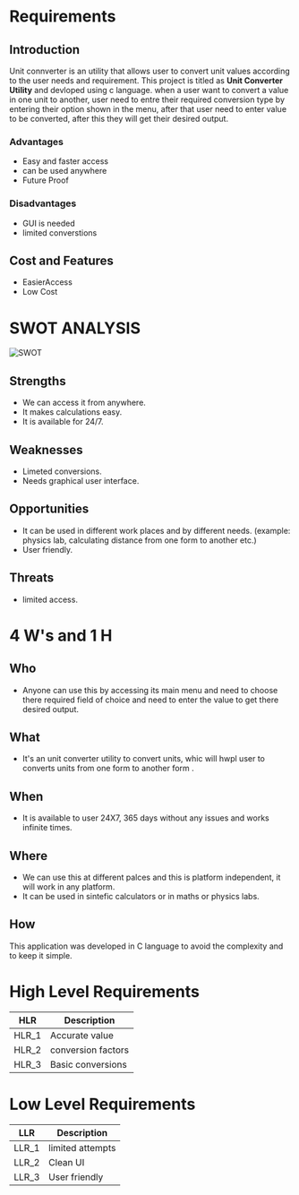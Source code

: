  # Requirements

 ## Introduction
 Unit connverter is an utility that allows user to convert unit values according to the user needs and requirement. This project is titled as **Unit Converter Utility** 
 and devloped using c language.
 when a user want to convert a value in one unit to another, user need to entre their required conversion type by entering their option shown in the menu, after that user need to enter value  to be converted, after this they will get their desired output. 

 ### Advantages
 -   Easy and faster access
 -   can be used anywhere
 -   Future Proof

 ### Disadvantages
 -   GUI is needed
 -   limited converstions

 ## Cost and Features
 -   EasierAccess
 -   Low Cost




# SWOT ANALYSIS

  ![SWOT](https://github.com/vinayvanka/M1_Unit_Converter_Util/blob/main/1_Requirements/SWOT.jpg)

 ## Strengths
  
 * We can access it from anywhere.
 * It makes calculations easy.
 * It is available for 24/7.
  
 ## Weaknesses
   
 * Limeted conversions.
 * Needs graphical user interface.
   
 ## Opportunities
  
 * It can be used in different work places and by different needs. (example: physics lab, calculating distance from one form to another etc.) 
 * User friendly.

 ## Threats
  
 * limited  access.
  


 # 4 W's and 1 H

 ## Who
 * Anyone can use this by accessing its main menu and need to choose there  required field of choice and need to enter the value to get there desired output.

 ## What
 * It's an unit converter utility to convert units, whic will hwpl user to converts units from one form to another form  .

 ## When
 * It is available to user 24X7, 365 days without any issues and works infinite times.

 ## Where
 * We can use this at different palces and this is platform independent, it will work in any platform.
 * It can be used in sintefic calculators or in maths or physics labs. 
 ## How
 This application was developed in C language to avoid the complexity and to keep it simple. 

# High Level Requirements
|HLR|     Description  |
|------|  --------------|
|HLR_1|   Accurate value     |
|HLR_2|   conversion factors |
|HLR_3|   Basic conversions  |

            
# Low Level Requirements
|LLR|     Description |
|------|  ------------|
|LLR_1|   limited attempts |
|LLR_2|   Clean UI         |
|LLR_3|   User friendly    | 




